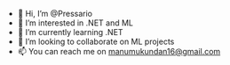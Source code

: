- 👋 Hi, I’m @Pressario
- 👀 I’m interested in .NET and ML
- 🌱 I’m currently learning .NET 
- 💞️ I’m looking to collaborate on ML projects
- 📫 You can reach me on manumukundan16@gmail.com

<!---
Pressario/Pressario is a ✨ special ✨ repository because its `README.md` (this file) appears on your GitHub profile.
You can click the Preview link to take a look at your changes.
--->
